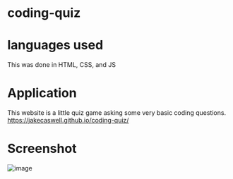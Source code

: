 # coding-quiz

# languages used
This was done in HTML, CSS, and JS

# Application
This website is a little quiz game asking some very basic coding questions.
https://jakecaswell.github.io/coding-quiz/

# Screenshot
![image](https://user-images.githubusercontent.com/88010158/134096747-f3131eff-d164-48e1-9e5e-8a1f61286f5b.png)
